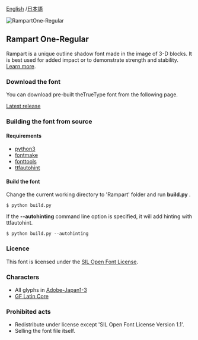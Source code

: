 [English](https://github.com/fontworks-fonts/Rampart) /[日本語](README-JP.md) 

![RampartOne-Regular](./image_Rampart.png)

## Rampart One-Regular

Rampart is a unique outline shadow font made in the image of 3-D blocks. It is best used for added impact or to demonstrate strength and stability. 
[Learn more](https://fontworks.co.jp/fontsearch/RampartStd-EB/).


### Download the font

You can download pre-built theTrueType font from the following page.

[Latest release](https://github.com/fontworks-fonts/Rampart/tree/master/fonts/ttf)


### Building the font from source

#### Requirements

* [python3](https://www.python.org/)  
* [fontmake](https://github.com/googlefonts/fontmake/)
* [fonttools](https://github.com/fonttools/fonttools/)
* [ttfautohint](https://www.freetype.org/ttfautohint/doc/ttfautohint.html)  


#### Build the font

Change the current working directory to 'Rampart' folder and run **build.py** .

    $ python build.py
    
If the **--autohinting** command line option is specified, it will add hinting with ttfautohint.

    $ python build.py --autohinting


### Licence

This font is licensed under the [SIL Open Font License](https://scripts.sil.org/cms/scripts/page.php?site_id=nrsi&id=OFL).


### Characters

* All glyphs in [Adobe-Japan1-3](https://github.com/adobe-type-tools/Adobe-Japan1)
* [GF Latin Core](https://github.com/googlefonts/gftools/tree/master/Lib/gftools/encodings/GF%20Glyph%20Sets#gf-latin-core)  


### Prohibited acts

* Redistribute under license except 'SIL Open Font License Version 1.1'.
* Selling ​​the font file itself.
